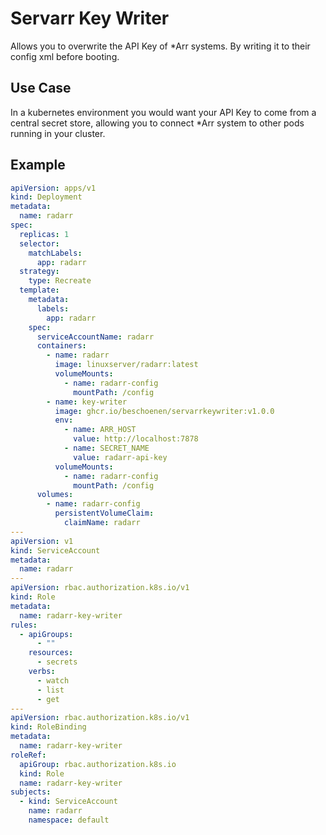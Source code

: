 # Servarr Key Writer

Allows you to overwrite the API Key of *Arr systems. By writing it to their config xml before booting.

## Use Case

In a kubernetes environment you would want your API Key to come from a central secret store, allowing you to connect *Arr system to other pods running in your cluster.

## Example

```yaml
apiVersion: apps/v1
kind: Deployment
metadata:
  name: radarr
spec:
  replicas: 1
  selector:
    matchLabels:
      app: radarr
  strategy:
    type: Recreate
  template:
    metadata:
      labels:
        app: radarr
    spec:
      serviceAccountName: radarr
      containers:
        - name: radarr
          image: linuxserver/radarr:latest
          volumeMounts:
            - name: radarr-config
              mountPath: /config
        - name: key-writer
          image: ghcr.io/beschoenen/servarrkeywriter:v1.0.0
          env:
            - name: ARR_HOST
              value: http://localhost:7878
            - name: SECRET_NAME
              value: radarr-api-key
          volumeMounts:
            - name: radarr-config
              mountPath: /config
      volumes:
        - name: radarr-config
          persistentVolumeClaim:
            claimName: radarr
---
apiVersion: v1
kind: ServiceAccount
metadata:
  name: radarr
---
apiVersion: rbac.authorization.k8s.io/v1
kind: Role
metadata:
  name: radarr-key-writer
rules:
  - apiGroups:
      - ""
    resources:
      - secrets
    verbs:
      - watch
      - list
      - get
---
apiVersion: rbac.authorization.k8s.io/v1
kind: RoleBinding
metadata:
  name: radarr-key-writer
roleRef:
  apiGroup: rbac.authorization.k8s.io
  kind: Role
  name: radarr-key-writer
subjects:
  - kind: ServiceAccount
    name: radarr
    namespace: default
```